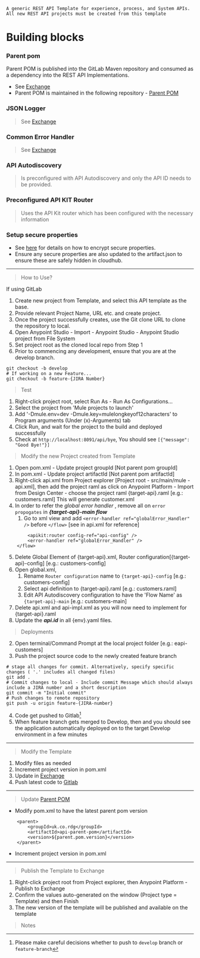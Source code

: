 ```
A generic REST API Template for experience, process, and System APIs. All new REST API projects must be created from this template
```

# Building blocks

### Parent pom

Parent POM is published into the GitLab Maven repository and consumed as a dependency into the REST API Implementations.
- See [Exchange](https://anypoint.mulesoft.com/exchange/1646e1ef-5dd6-4ed5-973a-0ca5ce210da2/api-template---parent-pom/)
- Parent POM is maintained in the following repository - [Parent POM](https://gitlab.com/rail-delivery-group-mulesoft/mule-project-templates/api-parent-pom)

### JSON Logger

> See [Exchange](https://anypoint.mulesoft.com/exchange/1646e1ef-5dd6-4ed5-973a-0ca5ce210da2/json-logger/)

### Common Error Handler

> See [Exchange](https://anypoint.mulesoft.com/exchange/1646e1ef-5dd6-4ed5-973a-0ca5ce210da2/common-error-handler/)

### API Autodiscovery

> Is preconfigured with API Autodiscovery and only the API ID needs to be provided.

### Preconfigured API KIT Router

> Uses the API Kit router which has been configured with the necessary information

### Setup secure properties

- See [here](https://docs.mulesoft.com/mule-runtime/4.3/secure-configuration-properties) for details on how to encrypt secure properties.
- Ensure any secure properties are also updated to the artifact.json to ensure these are safely hidden in cloudhub.


------

> How to Use?

If using GitLab
1. Create new project from Template, and select this API template as the base.
2. Provide relevant Project Name, URL etc. and create project.
3. Once the project successfully creates, use the Git clone URL to clone the repository to local.
4. Open Anypoint Studio - Import - Anypoint Studio - Anypoint Studio project from File System
5. Set project root as the cloned local repo from Step 1
6. Prior to commencing any development, ensure that you are at the develop branch.
```
git checkout -b develop
# If working on a new Feature...
git checkout -b feature-{JIRA Number}
```

> Test

1. Right-click project root, select Run As - Run As Configurations...
2. Select the project from 'Mule projects to launch'
3. Add '-Dmule.env=dev -Dmule.key=mulelongkeyof12characters' to Program arguments (Under (x)-Arguments) tab
4. Click Run, and wait for the project to the build and deployed successfully
5. Check at `http://localhost:8091/api/bye`, You should see `[{"message": "Good Bye!"}]`

> Modify the new Project created from Template

1. Open pom.xml - Update project groupId [Not parent pom groupId]
2. In pom.xml - Update project artifactId [Not parent pom artifactId]
3. Right-click api.xml from Project explorer [Project root - src/main/mule - api.xml], then add the project raml as click on  Anypoint Platform - Import from Design Center - choose the project raml {target-api}.raml [e.g.: customers.raml]
This will generate customer.xml
4. In order to refer the *global error handler* , remove all on `error propogates` in ***{target-api}-main flow***
	1. Go to xml view and add `<error-handler ref="globalError_Handler" />` before `</flow>` [see in api.xml for reference]
```
		<apikit:router config-ref="api-config" />
		<error-handler ref="globalError_Handler" />
	</flow>
```
5. Delete Global Element of {target-api}.xml, Router configuration[{target-api}-config] [e.g.: customers-config]  
6. Open global.xml,
	1. Rename `Router configuration` name to `{target-api}-config` [e.g.: customers-config]
	2. Select api definition to {target-api}.raml [e.g.: customers.raml]
	3. Edit API Autodiscovery configuration to have the 'Flow Name' as `{target-api}-main` [e.g.: customers-main]
7. Delete api.xml and api-impl.xml as you will now need to implement for {target-api}.raml
8. Update the ***api.id*** in all {env}.yaml files.

> Deployments

2. Open terminal/Command Prompt at the local project folder [e.g.: eapi-customers]
3. Push the project source code to the newly created feature branch
```
# stage all changes for commit. Alternatively, specify specific changes ( '.' includes all changed files)
git add .
# Commit changes to local - Include commit Message which should always include a JIRA number and a short description
git commit -m "Initial commit"
# Push changes to remote repository
git push -u origin feature-{JIRA-number}
```
4. Code get pushed to Gitlab[^1]
5. When feature branch gets merged to Develop, then and you should see the application automatically deployed on to the target Develop environment in a few minutes



-----------

> Modify the Template

1. Modify files as needed
2. Increment project version in pom.xml
3. Update in [Exchange](https://anypoint.mulesoft.com/exchange/1646e1ef-5dd6-4ed5-973a-0ca5ce210da2/rest-api-template)
4. Push latest code to [Gitlab](https://gitlab.com/rail-delivery-group-mulesoft/rest-api-template)

------

> Update [Parent POM][1]

 - Modify pom.xml to have the latest parent pom version

```
	<parent>
		<groupId>uk.co.rdg</groupId>
		<artifactId>api-parent-pom</artifactId>
		<version>${parent.pom.version}</version>
	</parent>
```

 - Increment project version in pom.xml

------

> Publish the Template to Exchange

1. Right-click project root from Project explorer, then Anypoint Platform - Publish to Exchange
2. Confirm the values auto-generated on the window (Project type = Template) and then Finish
3. The new version of the template will be published and available on the template


> Notes

  [1]: https://anypoint.mulesoft.com/exchange/1646e1ef-5dd6-4ed5-973a-0ca5ce210da2/api-template---parent-pom/
  [^1]: Please make careful decisions whether to push to `develop` branch or `feature-branch`
